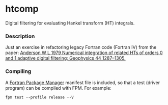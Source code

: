 # htcomp
Digital filtering for evaluating Hankel transform (HT) integrals.

### Description

Just an exercise in refactoring legacy Fortran code (Fortran IV) from the paper:
[Anderson W L 1979 Numerical integration of related HTs of orders 0 and 1 adaptive digital filtering; Geophysics 44 1287–1305.](https://library.seg.org/doi/abs/10.1190/1.1441007)

### Compiling

A [Fortran Package Manager](https://github.com/fortran-lang/fpm) manifest file is included, so that a test (driver program) can be compiled with FPM. For example:

```
fpm test --profile release --V
```
